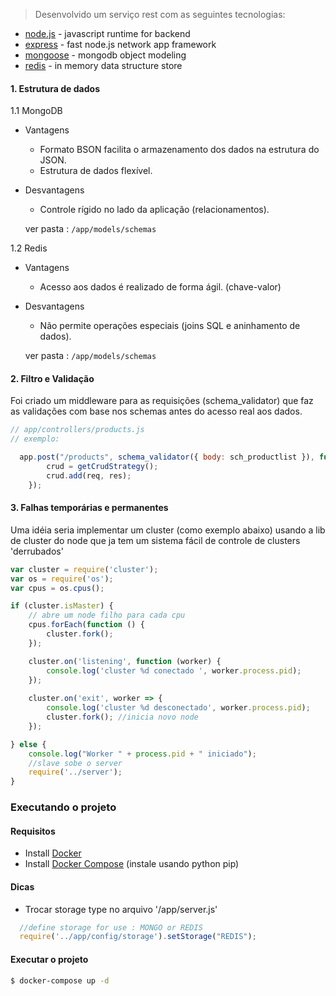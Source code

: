 >  Desenvolvido um serviço rest com as seguintes tecnologias:
* [node.js] - javascript runtime for backend 
* [express] - fast node.js network app framework
* [mongoose] - mongodb object modeling
* [redis] - in memory data structure store

#### 1. Estrutura de dados

1.1 MongoDB

* Vantagens
    * Formato BSON facilita o armazenamento dos dados na estrutura do JSON.
    * Estrutura de dados flexível.
* Desvantagens
    * Controle rígido no lado da aplicação (relacionamentos).

    ver pasta : `/app/models/schemas`

1.2 Redis

* Vantagens
    * Acesso aos dados é realizado de forma ágil. (chave-valor)
* Desvantagens
    * Não permite operações especiais (joins SQL e aninhamento de dados).

    ver pasta : `/app/models/schemas`


#### 2. Filtro e Validação

Foi criado um middleware para as requisições (schema_validator) que faz as validações com base nos schemas antes do acesso real aos dados.

```js
// app/controllers/products.js
// exemplo:

  app.post("/products", schema_validator({ body: sch_productlist }), function (req, res) {
        crud = getCrudStrategy();
        crud.add(req, res);
    });

```
#### 3. Falhas temporárias e permanentes

Uma idéia seria implementar um cluster (como exemplo abaixo) usando a lib de cluster do node que ja tem um sistema fácil de controle de clusters 'derrubados'

```js
var cluster = require('cluster');
var os = require('os');
var cpus = os.cpus();

if (cluster.isMaster) {
    // abre um node filho para cada cpu
    cpus.forEach(function () {
        cluster.fork();
    });

    cluster.on('listening', function (worker) {
        console.log('cluster %d conectado ', worker.process.pid);
    });
    
    cluster.on('exit', worker => {
        console.log('cluster %d desconectado', worker.process.pid);
        cluster.fork(); //inicia novo node
    });

} else {    
    console.log("Worker " + process.pid + " iniciado");
    //slave sobe o server
    require('../server');
}
```

### Executando o projeto

#### Requisitos

- Install [Docker](http://docs.docker.com/linux/started/)
- Install [Docker Compose](https://docs.docker.com/compose/install/) (instale usando python pip)

#### Dicas
 * Trocar storage type no arquivo '/app/server.js'
```js
  //define storage for use : MONGO or REDIS
  require('../app/config/storage').setStorage("REDIS");
```

#### Executar o projeto
```sh
$ docker-compose up -d
```

[node.js]: <http://nodejs.org>
[express]: <http://expressjs.com>
[mongodb]: <https://www.mongodb.com/>
[mongoose]: <http://mongoosejs.com/>
[redis]: <https://redis.io/>
